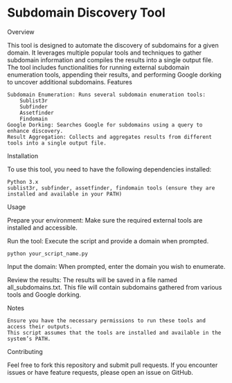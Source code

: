 # Subdomain Discovery Tool
Overview

This tool is designed to automate the discovery of subdomains for a given domain. It leverages multiple popular tools and techniques to gather subdomain information and compiles the results into a single output file. The tool includes functionalities for running external subdomain enumeration tools, appending their results, and performing Google dorking to uncover additional subdomains.
Features

    Subdomain Enumeration: Runs several subdomain enumeration tools:
        Sublist3r
        Subfinder
        Assetfinder
        Findomain
    Google Dorking: Searches Google for subdomains using a query to enhance discovery.
    Result Aggregation: Collects and aggregates results from different tools into a single output file.

Installation

To use this tool, you need to have the following dependencies installed:

    Python 3.x
    sublist3r, subfinder, assetfinder, findomain tools (ensure they are installed and available in your PATH)


Usage

Prepare your environment: Make sure the required external tools are installed and accessible.

Run the tool: Execute the script and provide a domain when prompted.
    
    python your_script_name.py
    
Input the domain: When prompted, enter the domain you wish to enumerate.

Review the results: The results will be saved in a file named all_subdomains.txt. This file will contain subdomains gathered from various tools and Google dorking.

Notes

    Ensure you have the necessary permissions to run these tools and access their outputs.
    This script assumes that the tools are installed and available in the system’s PATH.

Contributing

Feel free to fork this repository and submit pull requests. If you encounter issues or have feature requests, please open an issue on GitHub.
